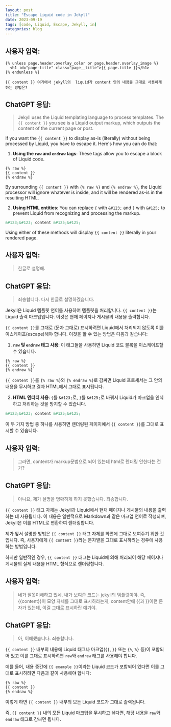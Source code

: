 ```yaml
---
layout: post
title: "Escape Liquid code in Jekyll"
date: 2023-09-19
tags: [code, Liquid, Escape, Jekyll, in]
categories: blog
---
```


## 사용자 입력:
>  <div class="archive">
    {% unless page.header.overlay_color or page.header.overlay_image %}
      <h1 id="page-title" class="page__title">{{ page.title }}</h1>
    {% endunless %}
    
    {{ content }} 여기에서 jekyll의  liquid가 content 안의 내용을 그대로 사용하게 하는 방법은?

## ChatGPT 응답:
> Jekyll uses the Liquid templating language to process templates. The `{{ content }}` you see is a Liquid output markup, which outputs the content of the current page or post.

If you want the `{{ content }}` to display as-is (literally) without being processed by Liquid, you have to escape it. Here's how you can do that:

1. **Using the `raw` and `endraw` tags**: These tags allow you to escape a block of Liquid code.

```liquid
{% raw %}
{{ content }}
{% endraw %}
```

By surrounding `{{ content }}` with `{% raw %}` and `{% endraw %}`, the Liquid processor will ignore whatever is inside, and it will be rendered as-is in the resulting HTML.

2. **Using HTML entities**: You can replace `{` with `&#123;` and `}` with `&#125;` to prevent Liquid from recognizing and processing the markup.

```html
&#123;&#123; content &#125;&#125;
```

Using either of these methods will display `{{ content }}` literally in your rendered page.

## 사용자 입력:
> 한글로 설명해.

## ChatGPT 응답:
> 죄송합니다. 다시 한글로 설명하겠습니다.

Jekyll은 Liquid 템플릿 언어를 사용하여 템플릿을 처리합니다. `{{ content }}`는 Liquid 출력 마크업입니다. 이것은 현재 페이지나 게시물의 내용을 출력합니다.

`{{ content }}`를 그대로 (문자 그대로) 표시하려면 Liquid에서 처리되지 않도록 이를 이스케이프(escape)해야 합니다. 이것을 할 수 있는 방법은 다음과 같습니다:

1. **`raw` 및 `endraw` 태그 사용**: 이 태그들을 사용하면 Liquid 코드 블록을 이스케이프할 수 있습니다.

```liquid
{% raw %}
{{ content }}
{% endraw %}
```

`{{ content }}`를 `{% raw %}`와 `{% endraw %}`로 감싸면 Liquid 프로세서는 그 안의 내용을 무시하고 결과 HTML에서 그대로 표시됩니다.

2. **HTML 엔터티 사용**: `{`를 `&#123;`로, `}`를 `&#125;`로 바꿔서 Liquid가 마크업을 인식하고 처리하는 것을 방지할 수 있습니다.

```html
&#123;&#123; content &#125;&#125;
```

이 두 가지 방법 중 하나를 사용하면 렌더링된 페이지에서 `{{ content }}`를 그대로 표시할 수 있습니다.

## 사용자 입력:
> 그러면, content가 markup문법으로 되어 있는데 html로 렌더링 안한다는 건가?

## ChatGPT 응답:
> 아니요, 제가 설명을 명확하게 하지 못했습니다. 죄송합니다.

`{{ content }}` 태그 자체는 Jekyll과 Liquid에서 현재 페이지나 게시물의 내용을 출력하는 데 사용됩니다. 이 내용은 일반적으로 Markdown과 같은 마크업 언어로 작성되며, Jekyll은 이를 HTML로 변환하여 렌더링합니다.

제가 앞서 설명한 방법은 `{{ content }}` 태그 자체를 화면에 그대로 보여주기 위한 것입니다. 즉, 사용자에게 `{{ content }}`라는 문자열을 그대로 표시하려는 경우에 사용하는 방법입니다.

하지만 일반적인 경우, `{{ content }}` 태그는 Liquid에 의해 처리되어 해당 페이지나 게시물의 실제 내용을 HTML 형식으로 렌더링합니다.

## 사용자 입력:
> 네가 잘못이해하고 있네. 내가 보여준 코드는 jekyll의 템플릿이야. 즉, {{content}}이 모양 자체를 그대로 표시하라는게,  content안에 {{과 }}이런 문자가 있는데, 이걸 그대로 표시하란 얘기야.

## ChatGPT 응답:
> 아, 이해했습니다. 죄송합니다.

`{{ content }}` 내부의 내용에 Liquid 태그나 마크업(`{{`, `}}` 또는 `{%`, `%}` 등)이 포함되어 있고 이를 그대로 표시하려면 `raw`와 `endraw` 태그를 사용해야 합니다.

예를 들어, 내용 중간에 `{{ example }}`이라는 Liquid 코드가 포함되어 있다면 이를 그대로 표시하려면 다음과 같이 사용해야 합니다:

```liquid
{% raw %}
{{ content }}
{% endraw %}
```

이렇게 하면 `{{ content }}` 내부의 모든 Liquid 코드가 그대로 출력됩니다. 

즉, `{{ content }}` 내의 모든 Liquid 마크업을 무시하고 싶다면, 해당 내용을 `raw`와 `endraw` 태그로 감싸면 됩니다.

